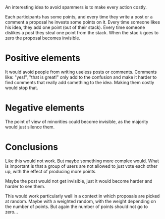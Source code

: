 An interesting idea to avoid spammers is to make every action costly.

Each participants has some points, and every time they write a post or a comment a proposal he invests some points on it. Every time someone likes his idea, they add one point (out of their stack). Every time someone dislikes a post they steal one point from the stack. When the stac k goes to zero the proposal becomes invisible.

# Positive elements

It would avoid people from writing useless posts or comments. Comments like: "yes!", "that is great!" only add to the confusion and make it harder to find comments that really add something to the idea. Making them costly would stop that.

# Negative elements

The point of view of minorities could become invisible, as the majority would just silence them.

# Conclusions

Like this would not work. But maybe something more complex would. What is important is that a group of users are not allowed to just vote each other up, with the effect of producing more points.

Maybe the post would not get invisible, just it would become harder and harder to see them.

This would work particularly well in a context in which proposals are picked at random. Maybe with a weighted random, with the weight depending on the number of points. But again the number of points should not go to zero...